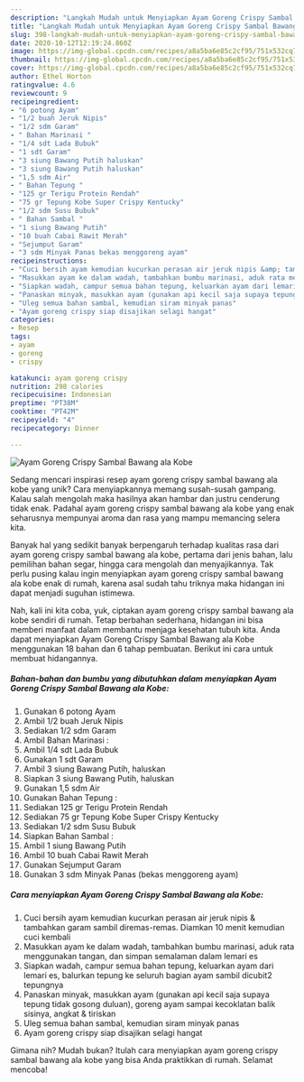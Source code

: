 ```yaml
---
description: "Langkah Mudah untuk Menyiapkan Ayam Goreng Crispy Sambal Bawang ala Kobe Anti Gagal"
title: "Langkah Mudah untuk Menyiapkan Ayam Goreng Crispy Sambal Bawang ala Kobe Anti Gagal"
slug: 398-langkah-mudah-untuk-menyiapkan-ayam-goreng-crispy-sambal-bawang-ala-kobe-anti-gagal
date: 2020-10-12T12:19:24.860Z
image: https://img-global.cpcdn.com/recipes/a8a5ba6e85c2cf95/751x532cq70/ayam-goreng-crispy-sambal-bawang-ala-kobe-foto-resep-utama.jpg
thumbnail: https://img-global.cpcdn.com/recipes/a8a5ba6e85c2cf95/751x532cq70/ayam-goreng-crispy-sambal-bawang-ala-kobe-foto-resep-utama.jpg
cover: https://img-global.cpcdn.com/recipes/a8a5ba6e85c2cf95/751x532cq70/ayam-goreng-crispy-sambal-bawang-ala-kobe-foto-resep-utama.jpg
author: Ethel Horton
ratingvalue: 4.6
reviewcount: 9
recipeingredient:
- "6 potong Ayam"
- "1/2 buah Jeruk Nipis"
- "1/2 sdm Garam"
- " Bahan Marinasi "
- "1/4 sdt Lada Bubuk"
- "1 sdt Garam"
- "3 siung Bawang Putih haluskan"
- "3 siung Bawang Putih haluskan"
- "1,5 sdm Air"
- " Bahan Tepung "
- "125 gr Terigu Protein Rendah"
- "75 gr Tepung Kobe Super Crispy Kentucky"
- "1/2 sdm Susu Bubuk"
- " Bahan Sambal "
- "1 siung Bawang Putih"
- "10 buah Cabai Rawit Merah"
- "Sejumput Garam"
- "3 sdm Minyak Panas bekas menggoreng ayam"
recipeinstructions:
- "Cuci bersih ayam kemudian kucurkan perasan air jeruk nipis &amp; tambahkan garam sambil diremas-remas. Diamkan 10 menit kemudian cuci kembali"
- "Masukkan ayam ke dalam wadah, tambahkan bumbu marinasi, aduk rata menggunakan tangan, dan simpan semalaman dalam lemari es"
- "Siapkan wadah, campur semua bahan tepung, keluarkan ayam dari lemari es, balurkan tepung ke seluruh bagian ayam sambil dicubit2 tepungnya"
- "Panaskan minyak, masukkan ayam (gunakan api kecil saja supaya tepung tidak gosong duluan), goreng ayam sampai kecoklatan balik sisinya, angkat &amp; tiriskan"
- "Uleg semua bahan sambal, kemudian siram minyak panas"
- "Ayam goreng crispy siap disajikan selagi hangat"
categories:
- Resep
tags:
- ayam
- goreng
- crispy

katakunci: ayam goreng crispy 
nutrition: 298 calories
recipecuisine: Indonesian
preptime: "PT38M"
cooktime: "PT42M"
recipeyield: "4"
recipecategory: Dinner

---
```



![Ayam Goreng Crispy Sambal Bawang ala Kobe](https://img-global.cpcdn.com/recipes/a8a5ba6e85c2cf95/751x532cq70/ayam-goreng-crispy-sambal-bawang-ala-kobe-foto-resep-utama.jpg)

Sedang mencari inspirasi resep ayam goreng crispy sambal bawang ala kobe yang unik? Cara menyiapkannya memang susah-susah gampang. Kalau salah mengolah maka hasilnya akan hambar dan justru cenderung tidak enak. Padahal ayam goreng crispy sambal bawang ala kobe yang enak seharusnya mempunyai aroma dan rasa yang mampu memancing selera kita.

Banyak hal yang sedikit banyak berpengaruh terhadap kualitas rasa dari ayam goreng crispy sambal bawang ala kobe, pertama dari jenis bahan, lalu pemilihan bahan segar, hingga cara mengolah dan menyajikannya. Tak perlu pusing kalau ingin menyiapkan ayam goreng crispy sambal bawang ala kobe enak di rumah, karena asal sudah tahu triknya maka hidangan ini dapat menjadi suguhan istimewa.




Nah, kali ini kita coba, yuk, ciptakan ayam goreng crispy sambal bawang ala kobe sendiri di rumah. Tetap berbahan sederhana, hidangan ini bisa memberi manfaat dalam membantu menjaga kesehatan tubuh kita. Anda dapat menyiapkan Ayam Goreng Crispy Sambal Bawang ala Kobe menggunakan 18 bahan dan 6 tahap pembuatan. Berikut ini cara untuk membuat hidangannya.

<!--inarticleads1-->

##### Bahan-bahan dan bumbu yang dibutuhkan dalam menyiapkan Ayam Goreng Crispy Sambal Bawang ala Kobe:

1. Gunakan 6 potong Ayam
1. Ambil 1/2 buah Jeruk Nipis
1. Sediakan 1/2 sdm Garam
1. Ambil  Bahan Marinasi :
1. Ambil 1/4 sdt Lada Bubuk
1. Gunakan 1 sdt Garam
1. Ambil 3 siung Bawang Putih, haluskan
1. Siapkan 3 siung Bawang Putih, haluskan
1. Gunakan 1,5 sdm Air
1. Gunakan  Bahan Tepung :
1. Sediakan 125 gr Terigu Protein Rendah
1. Sediakan 75 gr Tepung Kobe Super Crispy Kentucky
1. Sediakan 1/2 sdm Susu Bubuk
1. Siapkan  Bahan Sambal :
1. Ambil 1 siung Bawang Putih
1. Ambil 10 buah Cabai Rawit Merah
1. Gunakan Sejumput Garam
1. Gunakan 3 sdm Minyak Panas (bekas menggoreng ayam)




<!--inarticleads2-->

##### Cara menyiapkan Ayam Goreng Crispy Sambal Bawang ala Kobe:

1. Cuci bersih ayam kemudian kucurkan perasan air jeruk nipis &amp; tambahkan garam sambil diremas-remas. Diamkan 10 menit kemudian cuci kembali
1. Masukkan ayam ke dalam wadah, tambahkan bumbu marinasi, aduk rata menggunakan tangan, dan simpan semalaman dalam lemari es
1. Siapkan wadah, campur semua bahan tepung, keluarkan ayam dari lemari es, balurkan tepung ke seluruh bagian ayam sambil dicubit2 tepungnya
1. Panaskan minyak, masukkan ayam (gunakan api kecil saja supaya tepung tidak gosong duluan), goreng ayam sampai kecoklatan balik sisinya, angkat &amp; tiriskan
1. Uleg semua bahan sambal, kemudian siram minyak panas
1. Ayam goreng crispy siap disajikan selagi hangat




Gimana nih? Mudah bukan? Itulah cara menyiapkan ayam goreng crispy sambal bawang ala kobe yang bisa Anda praktikkan di rumah. Selamat mencoba!
